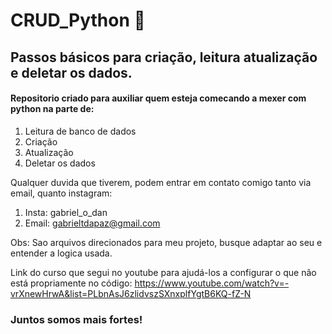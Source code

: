# CRUD_Python 🐍

## Passos básicos para criação, leitura atualização e deletar os dados.

#### Repositorio criado para auxiliar quem esteja comecando a mexer com python na parte de:

1. Leitura de banco de dados
2. Criação
3. Atualização
4. Deletar os dados

Qualquer duvida que tiverem, podem entrar em contato comigo tanto via email, quanto instagram:
1. Insta: gabriel_o_dan
2. Email: gabrieltdapaz@gmail.com

Obs: Sao arquivos direcionados para meu projeto, busque adaptar ao seu e entender a logica usada.

Link do curso que segui no youtube para ajudá-los a configurar o que não está propriamente no código:
https://www.youtube.com/watch?v=-vrXnewHrwA&list=PLbnAsJ6zlidvszSXnxplfYgtB6KQ-fZ-N

### Juntos somos mais fortes!
